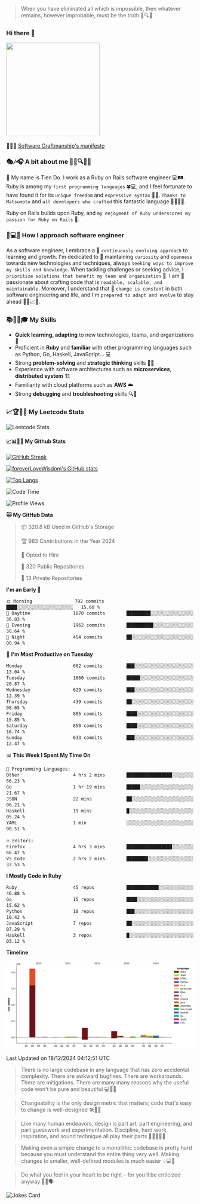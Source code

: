 > When you have eliminated all which is impossible, then whatever remains, however improbable, must be the truth 🤔🔍💡
### Hi there 👋

<!--
**foreverLoveWisdom/foreverLoveWisdom** is a ✨ _special_ ✨ repository because its `README.md` (this file) appears on your GitHub profile.

Here are some ideas to get you started:

- 🔭 I’m currently working on ...
- 🌱 I’m currently learning ...
- 👯 I’m looking to collaborate on ...
- 🤔 I’m looking for help with ...
- 💬 Ask me about ...
- 📫 How to reach me: ...
- 😄 Pronouns: ...
- ⚡ Fun fact: ...
-->

<img src="https://codecondo.com/wp-content/uploads/2017/09/railslogo.png" width="250" height="250">

 📜🔨🌟 [Software Craftmanship's manifesto](http://manifesto.softwarecraftsmanship.org/)

### 🎭🎶🎧 A bit about me 🕵️‍♀️🔍🕵️‍♂️
👋 My name is Tien Do. I work as a Ruby on Rails software engineer 💻🛤️. Ruby is among my `first programming languages` 🍀💻, and I feel fortunate to have found it for its `unique freedom` and `expressive syntax` 🤗💬. `Thanks to Matsumoto` and `all developers who crafted` this fantastic language 🙏👨‍💻🌟.

Ruby on Rails builds upon Ruby, and `my enjoyment of Ruby underscores my passion for Ruby on Rails` 🤩.

### 🤔💻🔨 How I approach software engineer
As a software engineer, I embrace a 🔄 `continuously evolving approach` to learning and growth. I'm dedicated to 🤔 maintaining `curiosity` and `openness` towards new technologies and techniques, always `seeking ways to improve my skills and knowledge`. When tackling challenges or seeking advice, I `prioritize solutions that benefit my team and organization` 👥. I am 🎉 passionate about crafting code that is `readable, scalable, and maintainable`. Moreover, I understand that 🌊 `change is constant` in both software engineering and life, and I'm `prepared to adapt and evolve` to stay ahead 🏃‍♂️📈🔄.

### 📚🧑‍💻🎓 My Skills
- **Quick learning, adapting** to new technologies, teams, and organizations 🚀
- Proficient in **Ruby** and **familiar** with other programming languages such as Python, Go, Haskell, JavaScript... 💻
- Strong **problem-solving** and **strategic thinking** skills 🤔💡
- Experience with software architectures such as **microservices**, **distributed system** 🏗️
- Familiarity with cloud platforms such as **AWS** ☁️ 
- Strong **debugging** and **troubleshooting** skills 🔍🐞


### 📈🏆🧑‍💻 My Leetcode Stats
![Leetcode Stats](https://leetcard.jacoblin.cool/foreverLoveWisdom)

#### 📈📊👨‍💻  My Github Stats

[![GitHub Streak](https://github-readme-streak-stats.herokuapp.com/?user=foreverLoveWisdom&theme=dracula)](https://git.io/streak-stats)
&nbsp;
&nbsp;

[![foreverLoveWisdom's GitHub stats](https://github-readme-stats.vercel.app/api?username=foreverLoveWisdom&show_icons=true&theme=react&count_private=true)](https://github.com/anuraghazra/github-readme-stats)

[![Top Langs](https://github-readme-stats.vercel.app/api/top-langs/?username=foreverLoveWisdom&show_icons=true&theme=vue-dark)](https://github.com/anuraghazra/github-readme-stats)

<!--START_SECTION:waka-->
![Code Time](http://img.shields.io/badge/Code%20Time-3%2C326%20hrs%203%20mins-blue)

![Profile Views](http://img.shields.io/badge/Profile%20Views-0-blue)

**🐱 My GitHub Data** 

> 📦 320.8 kB Used in GitHub's Storage 
 > 
> 🏆 983 Contributions in the Year 2024
 > 
> 💼 Opted to Hire
 > 
> 📜 320 Public Repositories 
 > 
> 🔑 13 Private Repositories 
 > 
**I'm an Early 🐤** 

```text
🌞 Morning                792 commits         ████░░░░░░░░░░░░░░░░░░░░░   15.60 % 
🌆 Daytime                1870 commits        █████████░░░░░░░░░░░░░░░░   36.83 % 
🌃 Evening                1962 commits        ██████████░░░░░░░░░░░░░░░   38.64 % 
🌙 Night                  454 commits         ██░░░░░░░░░░░░░░░░░░░░░░░   08.94 % 
```
📅 **I'm Most Productive on Tuesday** 

```text
Monday                   662 commits         ███░░░░░░░░░░░░░░░░░░░░░░   13.04 % 
Tuesday                  1060 commits        █████░░░░░░░░░░░░░░░░░░░░   20.87 % 
Wednesday                629 commits         ███░░░░░░░░░░░░░░░░░░░░░░   12.39 % 
Thursday                 439 commits         ██░░░░░░░░░░░░░░░░░░░░░░░   08.65 % 
Friday                   805 commits         ████░░░░░░░░░░░░░░░░░░░░░   15.85 % 
Saturday                 850 commits         ████░░░░░░░░░░░░░░░░░░░░░   16.74 % 
Sunday                   633 commits         ███░░░░░░░░░░░░░░░░░░░░░░   12.47 % 
```


📊 **This Week I Spent My Time On** 

```text
💬 Programming Languages: 
Other                    4 hrs 2 mins        █████████████████░░░░░░░░   66.23 % 
Go                       1 hr 19 mins        █████░░░░░░░░░░░░░░░░░░░░   21.67 % 
JSON                     22 mins             ██░░░░░░░░░░░░░░░░░░░░░░░   06.21 % 
Haskell                  19 mins             █░░░░░░░░░░░░░░░░░░░░░░░░   05.24 % 
YAML                     1 min               ░░░░░░░░░░░░░░░░░░░░░░░░░   00.51 % 

🔥 Editors: 
Firefox                  4 hrs 3 mins        █████████████████░░░░░░░░   66.47 % 
VS Code                  2 hrs 2 mins        ████████░░░░░░░░░░░░░░░░░   33.53 % 
```

**I Mostly Code in Ruby** 

```text
Ruby                     45 repos            ████████████░░░░░░░░░░░░░   46.88 % 
Go                       15 repos            ████░░░░░░░░░░░░░░░░░░░░░   15.62 % 
Python                   10 repos            ███░░░░░░░░░░░░░░░░░░░░░░   10.42 % 
JavaScript               7 repos             ██░░░░░░░░░░░░░░░░░░░░░░░   07.29 % 
Haskell                  3 repos             █░░░░░░░░░░░░░░░░░░░░░░░░   03.12 % 
```



**Timeline**

![Lines of Code chart](https://raw.githubusercontent.com/foreverLoveWisdom/foreverLoveWisdom/main/assets/bar_graph.png)


 Last Updated on 18/12/2024 04:12:51 UTC
<!--END_SECTION:waka-->


> There is no large codebase in any language that has zero accidental complexity. There are awkward bugfixes. There are workarounds. There are mitigations.
> There are many many reasons why the useful code won't be pure and beautiful 💻🐞🤔

> Changeability is the only design metric that matters; code that's easy to change is well-designed 🛠️🔄🎨

> Like many human endeavors, design is part art, part engineering, and part guesswork and experimentation. Discipline, hard work, inspiration, and sound technique all play their parts 🎨🧑‍💻🔬🧪

> Mak­ing even a sim­ple change to a mono­lith­ic code­base is pret­ty hard because you must under­stand the entire thing very well. Mak­ing changes to small­er, well-defined mod­ules is much easier 💡💻🤔
 
 > Do what you feel in your heart to be right – for you’ll be criticized anyway 💖🙏🗣️ 
 
![Jokes Card](https://readme-jokes.vercel.app/api)

